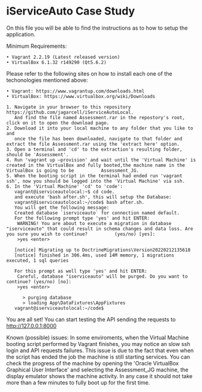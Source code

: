 # iServiceAuto Case Study
On this file you will be able to find the instructions as to how to setup the application.  

Minimum Requirements: 

    • Vagrant 2.2.19 (Latest released version)
    • VirtualBox 6.1.32 r149290 (Qt5.6.2)
    
Please refer to the following sites on how to install each one of the techonologies mentioned above:

    • Vagrant: https://www.vagrantup.com/downloads.html
    • VirtualBox: https://www.virtualbox.org/wiki/Downloads

    1. Navigate in your browser to this repository https://github.com/jagarcell/iServiceAutoLocal.
       And find the file named Assessment.rar in the repostory's root, click on it to open the download page.
    2. Download it into your local machine to any folder that you like to and
       once the file has been downloaded, navigate to that folder and extract the file Assessment.rar using the 'extract here' option.
    3. Open a terminal and 'cd' to the extraction's resulting folder, should be 'Assessment'.
    4. Run 'vagrant up –provision' and wait until the 'Virtual Machine' is created in the VirtualBox and fully booted,the machine name in the VirtualBox is going to be          Assessment_JG.
    5. When the booting script in the terminal had ended run 'vagrant ssh', now you should be logged into the 'Virtual Machine' via ssh.
    6. In the 'Virtual Machine' 'cd' to 'code':
       vagrant@iserviceautolocal:~$ cd code.
       and execute 'bash after.sh', this will setup the Database:
       vagrant@iserviceautolocal:~/code$ bash after.sh.
       You will get the following message:
       Created database `iserviceauto` for connection named default.
       For the following prompt type 'yes' and hit ENTER:
        WARNING! You are about to execute a migration in database "iserviceauto" that could result in schema changes and data loss. Are you sure you wish to continue?          (yes/no) [yes]:
        >yes <enter>
       
       [notice] Migrating up to DoctrineMigrations\Version20220212135618
       [notice] finished in 306.4ms, used 14M memory, 1 migrations executed, 1 sql queries
       
       For this prompt as well type 'yes' and hit ENTER:
        Careful, database "iserviceauto" will be purged. Do you want to continue? (yes/no) [no]:
        >yes <enter>
       
          > purging database
          > loading App\DataFixtures\AppFixtures
       vagrant@iserviceautolocal:~/code$

You are all set! You can start testing the API sending the requests to http://127.0.0.1:8000

Known (possible) issues:
In some enviroments, when the Virtual Machine booting script performed by Vagrant finishes, you may notice an slow ssh login and API requests failures. This issue is due to the fact that even when the script has ended the job the machine is still starting services. You can check the progress of the machine by opening the 'Oracle VirtualBox Graphical User Interface' and selecting the Assessment_JG machine, the display emulator shows the machine activity. In any case it should not take more than a few minutes to fully boot up for the first time.    
